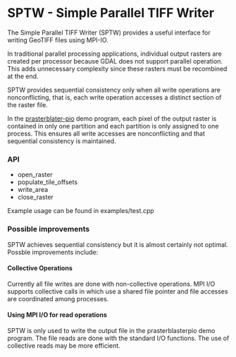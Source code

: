 SPTW - Simple Parallel TIFF Writer
==================================

The Simple Parallel TIFF Writer (SPTW) provides a useful interface for writing 
GeoTIFF files using MPI-IO.

In traditional parallel processing applications, individual output rasters are
created per processor because GDAL does not support parallel operation. This
adds unnecessary complexity since these rasters must be recombined at the end.  
    
SPTW provides sequential consistency only when all write
operations are nonconflicting, that is, each write operation accesses a distinct
section of the raster file.

In the
[prasterblater-pio](https://github.com/dmm/prasterblaster/blob/master/src/demos/prasterblaster-pio.cc)
demo program, each pixel of
the output raster is contained in only one partition and each partition is only
assigned to one process. This ensures all write accesses are nonconflicting and
that sequential consistency is maintained.

### API

* open_raster
* populate_tile_offsets
* write_area
* close_raster

Example usage can be found in examples/test.cpp

### Possible improvements

SPTW achieves sequential consistency but it is almost certainly not optimal.
Possble improvements include:

#### Collective Operations

Currently all file writes are done with non-collective operations. MPI I/O
supports collective calls in which use a shared file pointer and file accesses
are coordinated among processes.

#### Using MPI I/O for read operations

SPTW is only used to write the output file in the prasterblasterpio demo
program. The file reads are done with the standard I/O functions. The use
of collective reads may be more efficient.
